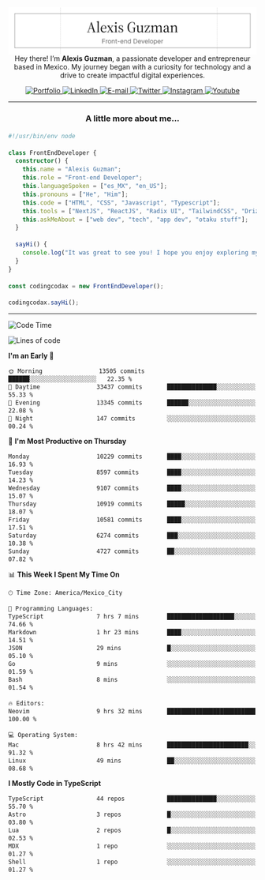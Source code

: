 <img align='right' src="./Banner.png" width="" />
<p align='center'>Hey there! I’m <strong>Alexis Guzman</strong>, a passionate developer and entrepreneur based in Mexico. My journey began with a curiosity for technology and a drive to create impactful digital experiences.</p>

<div align='center'>
  <a href='https://www.codingcodax.dev' target='_blank'>
    <img alt='Portfolio' src='https://img.shields.io/badge/Portfolio-black?logo=vercel&style=flat-square'>
  </a>
  <a href='https://linkedin.com/in/codingcodax' target='_blank'>
    <img alt='LinkedIn' src='https://img.shields.io/badge/LinkedIn-black?logo=LinkedIn&style=flat-square'>
  </a>
  <a href='mailto:hello@codingcodax.com' target='_blank'>
    <img alt='E-mail' src='https://img.shields.io/badge/Email-black?logo=Gmail&style=flat-square'>
  </a>
  <a href='https://x.com/codingcodax' target='_blank'>
    <img alt='Twitter' src='https://img.shields.io/badge/X-black?logo=X&style=flat-square'>
  </a>
  <a href='https://www.instagram.com/codingcodax' target='_blank'>
    <img alt='Instagram' src='https://img.shields.io/badge/Instagram-black?logo=Instagram&style=flat-square'>
  </a>
  <a href='https://www.youtube.com/@codingcodax' target='_blank'>
    <img alt='Youtube' src='https://img.shields.io/badge/YouTube-black?logo=Youtube&style=flat-square'>
  </a>
</div>


---

<h3 align='center'>A little more about me...</h3>

```typescript
#!/usr/bin/env node

class FrontEndDeveloper {
  constructor() {
    this.name = "Alexis Guzman";
    this.role = "Front-end Developer";
    this.languageSpoken = ["es_MX", "en_US"];
    this.pronouns = ["He", "Him"];
    this.code = ["HTML", "CSS", "Javascript", "Typescript"];
    this.tools = ["NextJS", "ReactJS", "Radix UI", "TailwindCSS", "Drizzle", "tRPC"];
    this.askMeAbout = ["web dev", "tech", "app dev", "otaku stuff"];
  }

  sayHi() {
    console.log("It was great to see you! I hope you enjoy exploring my work.");
  }
}

const codingcodax = new FrontEndDeveloper();

codingcodax.sayHi();
```

---

<!--START_SECTION:waka-->
![Code Time](http://img.shields.io/badge/Code%20Time-4%2C267%20hrs%2057%20mins-blue)

![Lines of code](https://img.shields.io/badge/From%20Hello%20World%20I%27ve%20Written-10.5%20million%20lines%20of%20code-blue)

**I'm an Early 🐤** 

```text
🌞 Morning                13505 commits       ██████░░░░░░░░░░░░░░░░░░░   22.35 % 
🌆 Daytime                33437 commits       ██████████████░░░░░░░░░░░   55.33 % 
🌃 Evening                13345 commits       ██████░░░░░░░░░░░░░░░░░░░   22.08 % 
🌙 Night                  147 commits         ░░░░░░░░░░░░░░░░░░░░░░░░░   00.24 % 
```
📅 **I'm Most Productive on Thursday** 

```text
Monday                   10229 commits       ████░░░░░░░░░░░░░░░░░░░░░   16.93 % 
Tuesday                  8597 commits        ████░░░░░░░░░░░░░░░░░░░░░   14.23 % 
Wednesday                9107 commits        ████░░░░░░░░░░░░░░░░░░░░░   15.07 % 
Thursday                 10919 commits       █████░░░░░░░░░░░░░░░░░░░░   18.07 % 
Friday                   10581 commits       ████░░░░░░░░░░░░░░░░░░░░░   17.51 % 
Saturday                 6274 commits        ███░░░░░░░░░░░░░░░░░░░░░░   10.38 % 
Sunday                   4727 commits        ██░░░░░░░░░░░░░░░░░░░░░░░   07.82 % 
```


📊 **This Week I Spent My Time On** 

```text
🕑︎ Time Zone: America/Mexico_City

💬 Programming Languages: 
TypeScript               7 hrs 7 mins        ███████████████████░░░░░░   74.66 % 
Markdown                 1 hr 23 mins        ████░░░░░░░░░░░░░░░░░░░░░   14.51 % 
JSON                     29 mins             █░░░░░░░░░░░░░░░░░░░░░░░░   05.10 % 
Go                       9 mins              ░░░░░░░░░░░░░░░░░░░░░░░░░   01.59 % 
Bash                     8 mins              ░░░░░░░░░░░░░░░░░░░░░░░░░   01.54 % 

🔥 Editors: 
Neovim                   9 hrs 32 mins       █████████████████████████   100.00 % 

💻 Operating System: 
Mac                      8 hrs 42 mins       ███████████████████████░░   91.32 % 
Linux                    49 mins             ██░░░░░░░░░░░░░░░░░░░░░░░   08.68 % 
```

**I Mostly Code in TypeScript** 

```text
TypeScript               44 repos            ██████████████░░░░░░░░░░░   55.70 % 
Astro                    3 repos             █░░░░░░░░░░░░░░░░░░░░░░░░   03.80 % 
Lua                      2 repos             █░░░░░░░░░░░░░░░░░░░░░░░░   02.53 % 
MDX                      1 repo              ░░░░░░░░░░░░░░░░░░░░░░░░░   01.27 % 
Shell                    1 repo              ░░░░░░░░░░░░░░░░░░░░░░░░░   01.27 % 
```




<!--END_SECTION:waka-->
